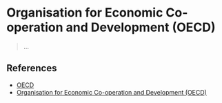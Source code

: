 # Organisation for Economic Co-operation and Development (OECD)

> ...

## References

- [OECD](https://en.wikipedia.org/wiki/OECD)
- [Organisation for Economic Co-operation and Development (OECD)](https://www.oecd.org/en.html)